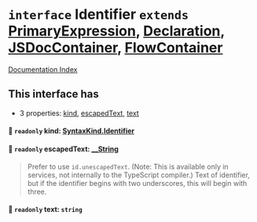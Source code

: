 # `interface` Identifier `extends` [PrimaryExpression](../interface.PrimaryExpression/README.md), [Declaration](../interface.Declaration/README.md), [JSDocContainer](../interface.JSDocContainer/README.md), [FlowContainer](../interface.FlowContainer/README.md)

[Documentation Index](../README.md)

## This interface has

- 3 properties:
[kind](#-readonly-kind-syntaxkindidentifier),
[escapedText](#-readonly-escapedtext-__string),
[text](#-readonly-text-string)


#### 📄 `readonly` kind: [SyntaxKind.Identifier](../enum.SyntaxKind/README.md#identifier--80)



#### 📄 `readonly` escapedText: [\_\_String](../type.__String/README.md)

> Prefer to use `id.unescapedText`. (Note: This is available only in services, not internally to the TypeScript compiler.)
> Text of identifier, but if the identifier begins with two underscores, this will begin with three.



#### 📄 `readonly` text: `string`



